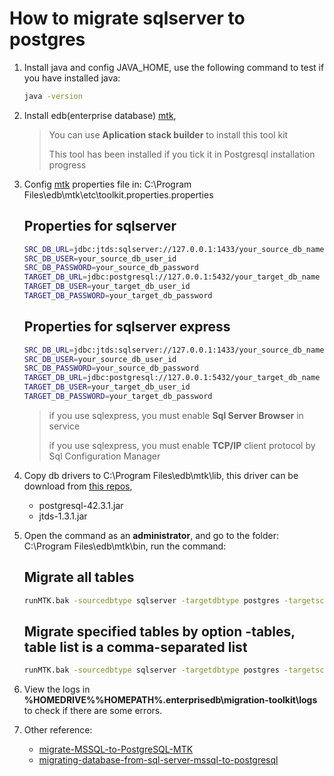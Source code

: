 # How to migrate sqlserver to postgres
1. Install java and config JAVA_HOME, use the following command to test if you have installed java: 
    ``` sh
    java -version
    ```
2. Install edb(enterprise database) [mtk](https://www.enterprisedb.com/docs/migration_toolkit/latest),
    > You can use **Aplication stack builder** to install this tool kit
    >
    > This tool has been installed if you tick it in Postgresql installation progress
3. Config [mtk](https://www.enterprisedb.com/docs/migration_toolkit/latest/) properties file in: C:\Program Files\edb\mtk\etc\toolkit.properties.properties
    ## Properties for sqlserver
    ``` sh
    SRC_DB_URL=jdbc:jtds:sqlserver://127.0.0.1:1433/your_source_db_name
    SRC_DB_USER=your_source_db_user_id
    SRC_DB_PASSWORD=your_source_db_password
    TARGET_DB_URL=jdbc:postgresql://127.0.0.1:5432/your_target_db_name
    TARGET_DB_USER=your_target_db_user_id
    TARGET_DB_PASSWORD=your_target_db_password
    ```

    ## Properties for sqlserver express    
    ``` sh
    SRC_DB_URL=jdbc:jtds:sqlserver://127.0.0.1:1433/your_source_db_name;instance=SQLEXPRESS
    SRC_DB_USER=your_source_db_user_id
    SRC_DB_PASSWORD=your_source_db_password
    TARGET_DB_URL=jdbc:postgresql://127.0.0.1:5432/your_target_db_name
    TARGET_DB_USER=your_target_db_user_id
    TARGET_DB_PASSWORD=your_target_db_password
    ```
    > if you use sqlexpress, you must enable **Sql Server Browser** in service
    > 
    > if you use sqlexpress, you must enable **TCP/IP** client protocol by Sql Configuration Manager
4. Copy db drivers to C:\Program Files\edb\mtk\lib, this driver can be download from [this repos](https://github.com/it950/migrate-sqlserver-to-postgresql/tree/main/drivers),
    * postgresql-42.3.1.jar    
    * jtds-1.3.1.jar

5. Open the command as an **administrator**, and go to the folder: C:\Program Files\edb\mtk\bin, run the command: 
    ## Migrate all tables
    ``` sh
    runMTK.bak -sourcedbtype sqlserver -targetdbtype postgres -targetschema public dbo
    ```
    
    ## Migrate specified tables by option **-tables**, table list is a comma-separated list
    ``` sh
    runMTK.bak -sourcedbtype sqlserver -targetdbtype postgres -targetschema public -tables table1,table2 dbo
    ```
6. View the logs in **%HOMEDRIVE%%HOMEPATH%\.enterprisedb\migration-toolkit\logs** to check if there are some errors.
7. Other reference:
    * [migrate-MSSQL-to-PostgreSQL-MTK](https://rainmakerho.github.io/2021/02/09/migrate-MSSQL-to-PostgreSQL-MTK/)
    * [migrating-database-from-sql-server-mssql-to-postgresql](https://dev.to/abhinavgupta1997/migrating-database-from-sql-server-mssql-to-postgresql-1mje)

